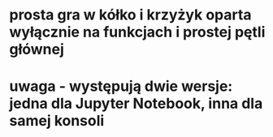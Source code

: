 # prosta gra w kółko i krzyżyk oparta wyłącznie na funkcjach i prostej pętli głównej
# uwaga - występują dwie wersje: jedna dla Jupyter Notebook, inna dla samej  konsoli
